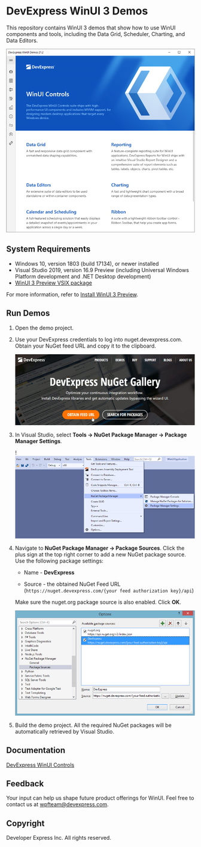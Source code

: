 # DevExpress WinUI 3 Demos

This repository contains WinUI 3 demos that show how to use WinUI components and tools, including the Data Grid, Scheduler, Charting, and Data Editors.

<img src="./images/winui-demos.png">

## System Requirements

* Windows 10, version 1803 (build 17134), or newer installed
* Visual Studio 2019, version 16.9 Preview (including Universal Windows Platform development and .NET Desktop development)
* [WinUI 3 Preview VSIX package](https://marketplace.visualstudio.com/items?itemName=Microsoft-WinUI.WinUIProjectTemplates)

For more information, refer to [Install WinUI 3 Preview](https://docs.microsoft.com/en-us/windows/apps/winui/winui3/).

## Run Demos

1. Open the demo project.

2. Use your DevExpress credentials to log into nuget.devexpress.com. Obtain your NuGet feed URL and copy it to the clipboard.

    <img src="./images/winui-nuget-gallery.png">

3. In Visual Studio, select **Tools -> NuGet Package Manager -> Package Manager Settings**.

    !<img src="./images/package-manager-settings.png">

4. Navigate to **NuGet Package Manager -> Package Sources**. Click the plus sign at the top right corner to add a new NuGet package source. Use the following package settings:

    * Name - **DevExpress**

    * Source - the obtained NuGet Feed URL (`https://nuget.devexpress.com/{your feed authorization key}/api`)

    Make sure the nuget.org package source is also enabled. Click **OK**.
    
    <img src="./images/package-sources.png">

5. Build the demo project. All the required NuGet packages will be automatically retrieved by Visual Studio.

## Documentation

[DevExpress WinUI Controls](https://docs.devexpress.com/WinUI/402541/winui-controls)

## Feedback

Your input can help us shape future product offerings for WinUI. Feel free to contact us at wpfteam@devexpress.com.

## Copyright

Developer Express Inc. All rights reserved.
